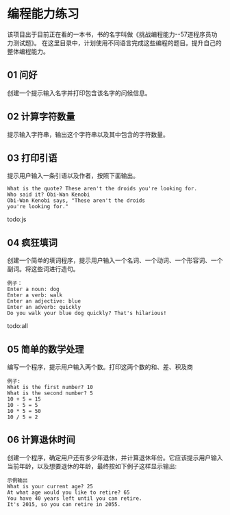 # 编程能力练习  

该项目出于目前正在看的一本书，书的名字叫做《挑战编程能力--57道程序员功力测试题》。
在这里目录中，计划使用不同语言完成这些编程的题目。提升自己的整体编程能力。

## 01 问好  
创建一个提示输入名字并打印包含该名字的问候信息。

## 02 计算字符数量  
提示输入字符串，输出这个字符串以及其中包含的字符数量。  

## 03 打印引语  
提示用户输入一条引语以及作者，按照下面输出。  
```
What is the quote? These aren't the droids you're looking for.
Who said it? Obi-Wan Kenobi
Obi-Wan Kenobi says, "These aren't the droids
you're looking for."
```
todo:js

## 04 疯狂填词  
创建一个简单的填词程序，提示用户输入一个名词、一个动词、一个形容词、一个副词。将这些词进行造句。  
```
例子：
Enter a noun: dog
Enter a verb: walk
Enter an adjective: blue
Enter an adverb: quickly
Do you walk your blue dog quickly? That's hilarious!
```
todo:all  

## 05 简单的数学处理  
编写一个程序，提示用户输入两个数。打印这两个数的和、差、积及商
```
例子:
What is the first number? 10
What is the second number? 5
10 + 5 = 15
10 - 5 = 5
10 * 5 = 50
10 / 5 = 2
```

## 06 计算退休时间  
创建一个程序，确定用户还有多少年退休，并计算退休年份。它应该提示用户输入当前年龄，以及想要退休的年龄，最终按如下例子这样显示输出:  
```
示例输出
What is your current age? 25
At what age would you like to retire? 65
You have 40 years left until you can retire.
It's 2015, so you can retire in 2055.
```













